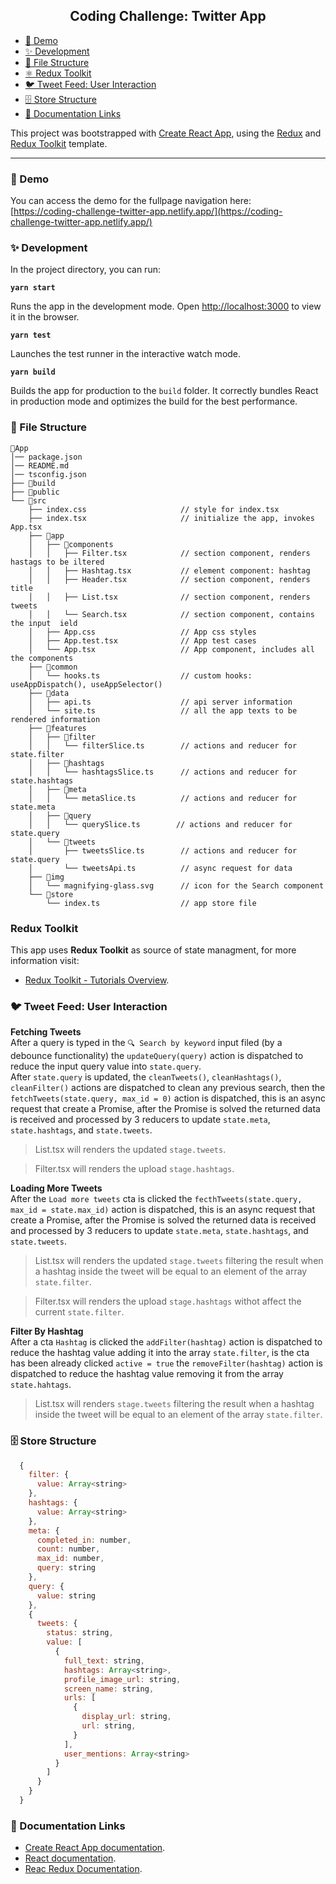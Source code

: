 <h2 align="center">Coding Challenge: Twitter App</h2>

- [🚀 Demo](#-demo)
- [✨ Development](#-development)
- [📁 File Structure](#-file-structure)
- [⚛️ Redux Toolkit](#-redux-toolkit)
- [🐦 Tweet Feed: User Interaction](#-tweet-feed-user-interaction)
- [🗄️ Store Structure](#-store-structure)
- [📑 Documentation Links](#-documentation-links)

This project was bootstrapped with [Create React App](https://github.com/facebook/create-react-app), using the [Redux](https://redux.js.org/) and [Redux Toolkit](https://redux-toolkit.js.org/) template.

---
### 🚀 Demo

You can access the demo for the fullpage navigation here:\
[https://coding-challenge-twitter-app.netlify.app/](https://coding-challenge-twitter-app.netlify.app/)
### ✨ Development

In the project directory, you can run:

**`yarn start`**

Runs the app in the development mode. Open [http://localhost:3000](http://localhost:3000) to view it in the browser.

**`yarn test`**

Launches the test runner in the interactive watch mode.<br />

**`yarn build`**

Builds the app for production to the `build` folder. It correctly bundles React in production mode and optimizes the build for the best performance.
### 📁 File Structure

```
📁App                                     
│── package.json
│── README.md
│── tsconfig.json
├── 📁build
├── 📁public
└── 📁src
    ├── index.css                     // style for index.tsx
    ├── index.tsx                     // initialize the app, invokes App.tsx
    ├── 📁app
    │   ├── 📁components
    │   │   ├── Filter.tsx            // section component, renders hastags to be iltered
    │   │   ├── Hashtag.tsx           // element component: hashtag
    │   │   ├── Header.tsx            // section component, renders title
    │   │   ├── List.tsx              // section component, renders tweets
    │   │   └── Search.tsx            // section component, contains the input  ield
    │   ├── App.css                   // App css styles
    │   ├── App.test.tsx              // App test cases
    │   └── App.tsx                   // App component, includes all the components
    ├── 📁common
    │   └── hooks.ts                  // custom hooks: useAppDispatch(), useAppSelector()
    ├── 📁data
    │   ├── api.ts                    // api server information
    │   └── site.ts                   // all the app texts to be rendered information
    ├── 📁features
    │   ├── 📁filter
    │   │   └── filterSlice.ts        // actions and reducer for state.filter
    │   ├── 📁hashtags
    │   │   └── hashtagsSlice.ts      // actions and reducer for state.hashtags
    │   ├── 📁meta
    │   │   └── metaSlice.ts          // actions and reducer for state.meta
    │   ├── 📁query
    │   │   └── querySlice.ts        // actions and reducer for state.query
    │   └── 📁tweets
    │       ├── tweetsSlice.ts        // actions and reducer for state.query
    │       └── tweetsApi.ts          // async request for data
    ├── 📁img
    │   └── magnifying-glass.svg      // icon for the Search component
    └── 📁store
        └── index.ts                  // app store file
```
### Redux Toolkit

This app uses **Redux Toolkit** as source of state managment, for more information visit:

- [Redux Toolkit - Tutorials Overview](https://redux-toolkit.js.org/tutorials/overview).
### 🐦 Tweet Feed: User Interaction

**Fetching Tweets**\
After a query is typed in the `🔍 Search by keyword` input filed (by a debounce functionality) the `updateQuery(query)` action is dispatched to reduce the input query value into `state.query`.\
After `state.query` is updated, the `cleanTweets()`, `cleanHashtags()`, `cleanFilter()` actions are dispatched to clean any previous search, then the `fetchTweets(state.query, max_id = 0)` action is dispatched, this is an async request that create a Promise, after the Promise is solved the returned data is received and processed by 3 reducers to update `state.meta`, `state.hashtags`, and `state.tweets`.

>List.tsx will renders the updated `stage.tweets`.

>Filter.tsx will renders the upload `stage.hashtags`.

**Loading More Tweets**\
After the `Load more tweets` cta is clicked the `fecthTweets(state.query, max_id = state.max_id)` action is dispatched, this is an async request that create a Promise, after the Promise is solved the returned data is received and processed by 3 reducers to update `state.meta`, `state.hashtags`, and `state.tweets`.

>List.tsx will renders the updated `stage.tweets` filtering the result when a hashtag inside the tweet will be equal to an element of the array `state.filter`.

>Filter.tsx will renders the upload `stage.hashtags` withot affect the current `state.filter`.

**Filter By Hashtag**\
After a cta `Hashtag` is clicked the `addFilter(hashtag)` action is dispatched to reduce the hashtag value adding it into the array `state.filter`, is the cta has been already clicked `active = true` the `removeFilter(hashtag)` action is dispatched to reduce the hashtag value removing it from the array `state.hahtags`.

>List.tsx will renders `stage.tweets` filtering the result when a hashtag inside the tweet will be equal to an element of the array `state.filter`.
### 🗄️ Store Structure

```javascript
  {
    filter: {
      value: Array<string>
    },
    hashtags: {
      value: Array<string>
    },
    meta: {
      completed_in: number,
      count: number,
      max_id: number,
      query: string
    },
    query: {
      value: string
    },
    {
      tweets: {
        status: string,
        value: [
          {
            full_text: string,
            hashtags: Array<string>,
            profile_image_url: string,
            screen_name: string,
            urls: [
              {
                display_url: string,
                url: string,
              }
            ],
            user_mentions: Array<string>
          }
        ]
      }
    }
  }
```
### 📑 Documentation Links

- [Create React App documentation](https://facebook.github.io/create-react-app/docs/getting-started).
- [React documentation](https://reactjs.org/).
- [Reac Redux Documentation](https://react-redux.js.org/introduction/getting-started).
